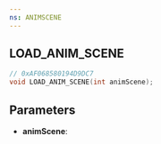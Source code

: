 ```yaml
---
ns: ANIMSCENE
---
```

## LOAD_ANIM_SCENE

```c
// 0xAF068580194D9DC7
void LOAD_ANIM_SCENE(int animScene);
```

## Parameters
* **animScene**:
